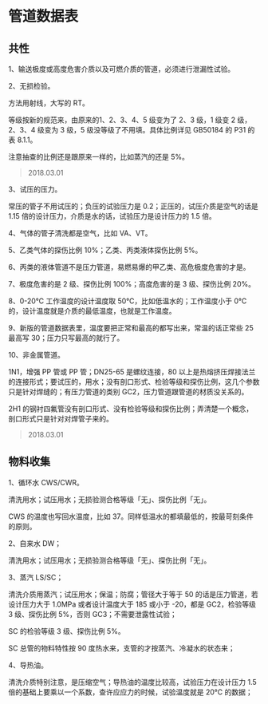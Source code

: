 # 管道数据表

## 共性

1、输送极度或高度危害介质以及可燃介质的管道，必须进行泄漏性试验。

2、无损检验。

方法用射线，大写的 RT。

等级按新的规范来，由原来的1、2、3、4、5 级变为了 2、3 级，1 级变 2 级，2、3、4 级变为 3 级，5 级没等级了不用填。具体比例详见 GB50184 的 P31 的表 8.1.1。

注意抽查的比例还是跟原来一样的，比如蒸汽的还是 5%。

> 2018.03.01

3、试压的压力。

常压的管子不用试压的；负压的试验压力是 0.2；正压的，试压介质是空气的话是 1.15 倍的设计压力，介质是水的话，试验压力是设计压力的 1.5 倍。

4、气体的管子清洗都是空气，比如 VA、VT。

5、乙类气体的探伤比例 10%；乙类、丙类液体探伤比例 5%。

6、丙类的液体管道不是压力管道，易燃易爆的甲乙类、高危极度危害的才是。

7、极度危害的是 2 级、探伤比例 100%；高度危害的是 3 级、探伤比例 20%。

8、0-20℃ 工作温度的设计温度取 50℃，比如低温水的；工作温度小于 0℃ 的，设计温度就是介质的最低温度，也就是工作温度。

9、新版的管道数据表里，温度要把正常和最高的都写出来，常温的话正常些 25 最高写 30；压力只写最高的就行了。


10、非金属管道。

1N1，增强 PP 管或 PP 管；DN25-65 是螺纹连接，80 以上是热熔挤压焊接法兰的连接形式；要试压的，用水；没有剖口形式、检验等级和探伤比例，这几个参数只是针对焊缝的；有压力管道的类别 GC2，压力管道跟管道的材质没关系的。

2H1 的钢衬四氟管没有剖口形式、没有检验等级和探伤比例；弄清楚一个概念，剖口形式只是针对对焊管子来的。

> 2018.03.01

## 物料收集

1、循环水 CWS/CWR。

清洗用水；试压用水；无损验测合格等级「无」、探伤比例「无」。

CWS 的温度也写回水温度，比如 37。同样低温水的都填最低的，按最苛刻条件的原则。

2、自来水 DW；

清洗用水；试压用水；无损验测合格等级「无」、探伤比例「无」。

3、蒸汽 LS/SC；

清洗介质用蒸汽；试压用水；保温；防腐；管径大于等于 50 的话是压力管道，若设计压力大于 1.0MPa 或者设计温度大于 185 或小于 -20，都是 GC2，检验等级 3 级、探伤比例 5%，否则 GC3；不需要泄露性试验；

SC 的检验等级 3 级、探伤比例 5%。

SC 总管的物料特性按 90 度热水来，支管的才按蒸汽、冷凝水的状态来；

4、导热油。

清洗介质特别注意，是压缩空气；导热油的温度比较高，试验压力在设计压力 1.5 倍的基础上要乘以一个系数，查许应应力的时候，试验温度就是 20℃ 的数据；





